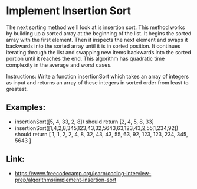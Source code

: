 # Implement Insertion Sort #

The next sorting method we'll look at is insertion sort. This method works by building up a sorted array at the beginning of the list. It begins the sorted array with the first element. Then it inspects the next element and swaps it backwards into the sorted array until it is in sorted position. It continues iterating through the list and swapping new items backwards into the sorted portion until it reaches the end. This algorithm has quadratic time complexity in the average and worst cases.

Instructions: Write a function insertionSort which takes an array of integers as input and returns an array of these integers in sorted order from least to greatest.

## Examples: ##
  - insertionSort([5, 4, 33, 2, 8]) should return [2, 4, 5, 8, 33]
  - insertionSort([1,4,2,8,345,123,43,32,5643,63,123,43,2,55,1,234,92]) should return [ 1, 1, 2, 2, 4, 8, 32, 43, 43, 55, 63, 92, 123, 123, 234, 345, 5643 ]

## Link: ##
  - https://www.freecodecamp.org/learn/coding-interview-prep/algorithms/implement-insertion-sort
